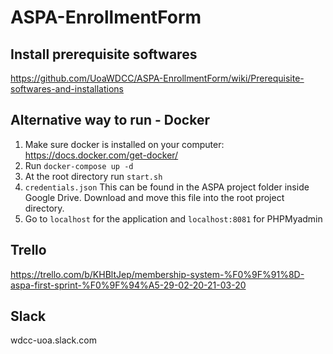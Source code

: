 # ASPA-EnrollmentForm

## Install prerequisite softwares
https://github.com/UoaWDCC/ASPA-EnrollmentForm/wiki/Prerequisite-softwares-and-installations

## Alternative way to run - Docker
1. Make sure docker is installed on your computer: https://docs.docker.com/get-docker/
2. Run `docker-compose up -d`
3. At the root directory run `start.sh`
4. `credentials.json` This can be found in the ASPA project folder inside Google Drive. Download and move this file into the root project directory.
5. Go to `localhost` for the application and `localhost:8081` for PHPMyadmin

## Trello 
https://trello.com/b/KHBltJep/membership-system-%F0%9F%91%8D-aspa-first-sprint-%F0%9F%94%A5-29-02-20-21-03-20

## Slack
wdcc-uoa.slack.com
